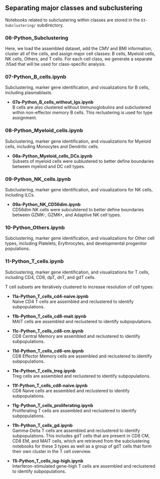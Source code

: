 ## Separating major classes and subclustering

Notebooks related to subclustering within classes are stored in the `03-Subclustering/` subdirectory.

### 06-Python_Subclustering
Here, we load the assembled dataset, add the CMV and BMI information, cluster all of the cells, and assign major cell classes: B cells, Myeloid cells, NK cells, Others, and T cells. For each cell class, we generate a separate .h5ad that will be used for class-specific analysis.

### 07-Python_B_cells.ipynb
Subclustering, marker gene identification, and visualizations for B cells, including plasmablasts.

 - **07a-Python_B_cells_without_Igs.ipynb**  
   B cells are also clustered without Immunoglobulins and subclustered within non-effector memory B cells. This reclustering is used for type assignment.

### 08-Python_Myeloid_cells.ipynb
Subclustering, marker gene identification, and visualizations for Myeloid cells, including Monocytes and Dendritic cells.

 - **08a-Python_Myeloid_cells_DCs.ipynb**  
   Subsets of myeloid cells were sublustered to better define boundaries between myeloid and DC cell types.

### 09-Python_NK_cells.ipynb
Subclustering, marker gene identification, and visualizations for NK cells, including ILCs.

 - **09a-Python_NK_CD56dim.ipynb**  
   CD56dim NK cells were subculstered to better define boundaries between GZMK-, GZMK+, and Adaptive NK cell types.

### 10-Python_Others.ipynb
Subclustering, marker gene identification, and visualizations for Other cell types, including Platelets, Erythrocytes, and developmental progenitor populations.

### 11-Python_T_cells.ipynb
Subclustering, marker gene identification, and visualizations for T cells, including CD4, CD8, dpT, dnT, and gdT cells.

T cell subsets are iteratively clustered to increase resolution of cell types:

- **11a-Python_T_cells_cd4-naive.ipynb**  
  Naive CD4 T cells are assembled and reclustered to identify subpopulations.

- **11b-Python_T_cells_cd8-mait.ipynb**  
  MAIT cells are assembled and reclustered to identify subpopulations.

- **11c-Python_T_cells_cd8-cm.ipynb**  
  CD8 Central Memory are assembled and reclustered to identify subpopulations.

- **11d-Python_T_cells_cd8-em.ipynb**  
  CD8 Effector Memory cells are assembled and reclustered to identify subpopulations.

- **11e-Python_T_cells_treg.ipynb**  
  Treg cells are assembled and reclustered to identify subpopulations.

- **11f-Python_T_cells_cd8-naive.ipynb**  
  CD8 Naive cells are assembled and reclustered to identify subpopulations.

- **11g-Python_T_cells_proliferating.ipynb**  
  Proliferating T cells are assembled and reclustered to identify subpopulations.

- **11h-Python_T_cells_gd.ipynb**  
  Gamma-Delta T cells are assembled and reclustered to identify subpopulations. This includes gdT cells that are present in CD8 CM, CD8 EM, and MAIT cells, which are retrieved from the subclustering notebooks for these 3 types as well as a group of gdT cells that form their own cluster in the T cell overview.

- **11i-Python_T_cells_isg-high.ipynb**  
  Interferon-stimulated gene-high T cells are assembled and reclustered to identify subpopulations.
